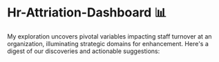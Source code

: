 # Hr-Attriation-Dashboard 📊

My exploration uncovers pivotal variables impacting staff turnover at an organization, illuminating strategic domains for enhancement. Here's a digest of our discoveries and actionable suggestions:

